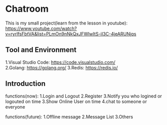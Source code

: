 # Chatroom

This is my small project(learn from the lesson in youtube):
https://www.youtube.com/watch?v=ryrlfsFbtVA&list=PLmOn9nNkQxJFWlwItS-iI3C-4jeARUNjqs

## Tool and Environment

1.Visual Studio Code: https://code.visualstudio.com/  
2.Golang: https://golang.org/
3.Redis: https://redis.io/

## Introduction

functions(now):
1.Login and Logout
2.Register
3.Notify you who logined or logouted on time 
3.Show Online User on time
4.chat to someone or everyone

functions(future):
1.Offline message
2.Message List
3.Others



